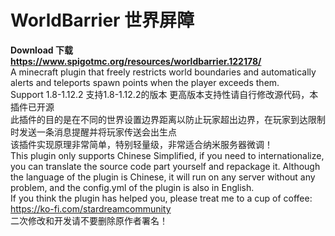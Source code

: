# WorldBarrier 世界屏障
<b>Download 下载 https://www.spigotmc.org/resources/worldbarrier.122178/</b><br>
A minecraft plugin that freely restricts world boundaries and automatically alerts and teleports spawn points when the player exceeds them. <br>
Support 1.8-1.12.2 支持1.8-1.12.2的版本 更高版本支持性请自行修改源代码，本插件已开源 <br>
此插件的目的是在不同的世界设置边界距离以防止玩家超出边界，在玩家到达限制时发送一条消息提醒并将玩家传送会出生点 <br>
该插件实现原理非常简单，特别轻量级，非常适合纳米服务器微调！ <br>
This plugin only supports Chinese Simplified, if you need to internationalize, you can translate the source code part yourself and repackage it. Although the language of the plugin is Chinese, it will run on any server without any problem, and the config.yml of the plugin is also in English. <br>
If you think the plugin has helped you, please treat me to a cup of coffee: https://ko-fi.com/stardreamcommunity <br>
二次修改和开发请不要删除原作者署名！
